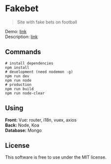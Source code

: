 # Fakebet
> Site with fake bets on football

Demo: [link](https://fakebet.herokuapp.com)  
Description: [link](https://fakebet.herokuapp.com/about)

## Commands
    # install dependencies
    npm install
    # development (need nodemon -g)
    npm run dev
    npm run node
    # production
    npm run build
    npm run node-clear

## Using
**Front:** Vue: router, i18n, vuex, axios  
**Back:** Node, Koa  
**Database:** Mongo

## License
This software is free to use under the MIT license.
